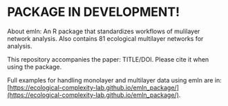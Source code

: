 # PACKAGE IN DEVELOPMENT!
About emln: An R package that standardizes workflows of mulilayer network analysis. Also contains 81 ecological multilayer networks for analysis.

This repository accompanies the paper: TITLE/DOI. Please cite it when using the package.

Full examples for handling monolayer and multilayer data using emln are in: [https://ecological-complexity-lab.github.io/emln_package/](https://ecological-complexity-lab.github.io/emln_package/).
